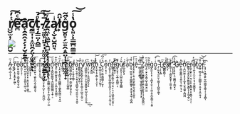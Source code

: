 # r̸̺̬̫̣̜͔̰̪̮ͭ̓͠ẽ̛̛̪ͨ͆͢â̛̞̯̯̭͓̗̣̦̮̗̱̯̩c̸̰͇̩͎̝̼͈̯̗̤̹͚̣̮̄ͅͅt̘̦̳̤̦̭̳ͦ̚͡͠-̸͕̼͚̙̤̱͙̩̤̫͚͎̟̺̜̱͇̙̦̫̅̉ͬz̭͖͎͖͇̜̯̺̝̗̩͓̜̝̪̺̹̜̎ͬ͞ͅą̜̮͙̺̯͈͉ͥl̸̷͍͍̈̂g̬͈̞̗̫͍̭̝̭̤̩̜̯̜̫̫̼͎̟ͯ̂͂͘ͅǫ͈͕͓͇̲̪̼̳̱̔̾͠͝

<a href="https://hirokiyoshida837.github.io/react-zalgo/" target="_blank">
  <img src="https://raw.githubusercontent.com/storybooks/brand/master/badge/badge-storybook.svg">
</a>

---

A̴̧̪̲̘̲͕͕̩̩͍͑ͫ ̡̧̝̓͑͐͡ŗ̥̟̣͙̮͙̱̭͙̙̰̪͊ͅe̸̙̮͍̯̰͚̦͕̳̟͍̺̘̮̗̰̋a̟͈̮̣̜̘̣ͮ͗͢͝c̳̣̟̮̤̟̬̠̘͙̮̼͈͙̹̳̣̜̫̥̉̆̋͠t̬͚͙̺̼̯̩̠͓̠̭͈̮͓͈͍̩͖̭͋͒͟
͈̬̬͓͉̞͎̎͡c̛̰̥̀̌̄o͇̯̣̭̫̙̘̣͖̙̙̪̗̰̝͖̪͓͈̞̊ͭ̂͞m̟̝̫̱̟̦̥̬̒̽͟͜͡ͅp̼̬̥͍͙͓̭̤̲̯̬̤̥̝̭̦̺̩̠͎̜̬̪̤̪ͅ͏ͬó̵̡̰͖͕̤͉͇͓̭͉͉͇̲̳̤̮̼͍̬̝̹̰̤̝̜̻̠̤̹͚ͪ̆͠n̢̛̥̘̻̪̺͈̳̪̟͎̲̺̲̪͇̲͚͇͔̣͍̦̠ͨͫ̈́ͅͅę̢̛̤̞͇̜̺͈̭͙̭̹̣̗̝̪̝̥̞̭͚͇̠̓͋͊ņ̧̯͙͔͎̳̼̩̥̤̪͇̳͕͕̳̙̳̰̻̫̣̘͙͖̀ͯͫͯt̸̹̻̰̫ͩ͢
̵͕͚͕͈̤̩̈͜͝l̡̤͙̺̥̭͈ͫi̭̦̯̥̥͎͖̹̞͎͓̞̠̰͖̥̻ͤͤ͠b̴̺̺͚͖̦̻̞̦͚̙͕͇̩̺͍̭̯͎̭ͅͅ҉ͧȑ̴̨͔̟̠͓̫̘̭̯̳̦ͯͅͅá̠͓̙̮͕̲̩̦͕̫̘͓̞̘̻̺̥̺͉̮̫̤͈͕̣͙̮̫͝ͅr̭̳͇͎̫̟̲̗̤̲͓̼̰̣̀́̓y̸̧̞̻̰͕̻͓̼͔̣̞̩̥̹͇͓̤̦̺̰̜̱̰̗̮̎ͫ
͉̺͚̼̯̹̰̯̤͔̗̼͕̬̱̳̱̜͍̤̺̞̮͉̩̮̼̣̭̆̓͘͢͢ͅw̜̜̙̤͉̹̣̭͈̮̺̼̙̱̦̝ͪ̏͢ị̡̫̠̻̲̊t̘̞͉̣͉́҉̔ĥ̞̠̼̞͔̥͕̳͕̬̜̘̮͕̹ͣͭ͝ͅͅͅ
̛͚̜̳̣̤͈̝̞͎͙͔̜̺̬̝̈̒C̘̘̼̩̤̯͖̞̳͚͇̦̜̰̔̈́͆͘͠ͅͅo̷̧̹̞͓͎͛̽͘ǹ̡̰̬̟̠̹͚̯̥͈̺̜̻̯̭̪͙̗͉̩̤̠̭̹̝̼̘̩̮̩̓͘f͚͚͎̹̭̟͇͔̳͉̹̺͉̯͉͓̣̤͔̩͖̫̥̼̠̫̱̱̹ͅ҉̴̊͡į̷̫͖͍̤̠̓̋͘̚g̷̙̞̬̥͉̤͙̲͉͍̪̳̤̣̓͌ͅų̸̷̠̱̙̬̦̩̪̺̫̞̼̼̞̗̳͇͌ͯ́r͍̲̮̼̮͏̨̡̉͛a̦̓̑ͨ͢b̴̝̼͉̣̻̼͍̩͓̦͇̬̳͖͍̥͓̭̞̮̩̟͚̹̝̺̭̪͑̄̉l̡̝̭͓̞̣̣̫̠̘͍̰͙̰̳̩̰͉̬͍̠̭̼̥͈ͭ̾͞ē̵̝ͭ̑
̶̫͇͉͍̯̘̱͇͉̎͆̂͝'͉͎͕̭͉̼̹͚̲̟͖̝̗͇͈̠̲̫̰͓͓̗͙̙̈́̾͘Z͖̩̫̙̟̮̺͇͍̭̫̺̯̯̼͔͉̫̬̱͓̩̘̜̘̻͓͇̪̤̀͒͊͑ạ̝͈̣̮̙͙̬̣̳̣̺̟̱͚̼̣͍̤͚́ͩ̋l̶̲͕͋͂g̨̼͍͎̠͓̜̦͉͇͙̩̮̩͕̣̼̫͕͈͓̲̮̰͇̗͎͔̱͍͑o̮̼̬͏͛ͥ͒͡
̴̡̣̫̫͙̜̮̤̯̯̜͚̰̝͎͔̺̪̥̯͇̿ͅT̜̣̩͕͙̻҉̡͑ͫe̛̯̲̳̻̭̻̗ͅ҉̐̌ͧx̸͓̤͓́̀̐ṯ̷̸̛͈̜̩̠̦̳̼̬̼̱̟̜̯̰̫͕̱̝ͯ̋ͅ'̛̰͙̩̭̝̲̽ͭ̓͟͡
̵̷̧̩͙̟̝̦͎̤̱̺̻̤̘̙̳̬͉̠ͦͣ̒ͅͅG̶̟҉ͪ̆ë̷̙̠͇̮̼͍̳͔̞̯͈̼͉̜͚̣͕͉͙̓̚n̛̘͉̪͖͖̯͙̗̥͙͚͙͉̰̝͈͚͍͔̻̺̪̎ͮͅͅe̷͇͍̘͈͔̬̬̯̬̙͈̳͚͍̮̞͇̞̞̩̥͚͔̲̩̮͏͆r̷̥͚̹͚̟̤̹̠̫͉̹̥̭̣̟͇̝̭͕̥͙̻͉͕̦̩͠ͅ͏͆ͬ̽á̸͔͔̼̙͉͍̫̦̮̜̞̘̯̗̼̱͇͈̥̗̀͡t̰́͢o̡͓̤̫͇͉̭̜̦̪̻̻̠̟͓̱̠̟͎͈̫̯̞̝ͮ̄̌͝͝ŕ̶̡͓̣͕̰̊.̧̛̘̗͙̝̳͙̼̙̼̹̻͖͇̗̥͇̹̗̜͉̝̭͇́͡ͅ





